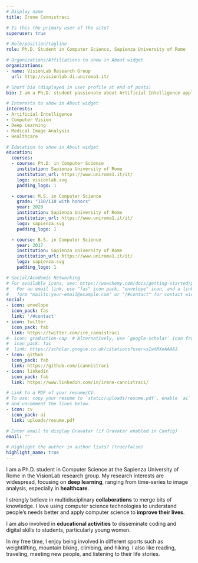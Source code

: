 ```yaml
---
# Display name
title: Irene Cannistraci

# Is this the primary user of the site?
superuser: true

# Role/position/tagline
role: Ph.D. Student in Computer Science, Sapienza University of Rome

# Organizations/Affiliations to show in About widget
organizations:
- name: VisionLab Research Group
  url: http://visionlab.di.uniroma1.it/

# Short bio (displayed in user profile at end of posts)
bio: I am a Ph.D. student passionate about Artificial Intelligence applications in Healthcare.

# Interests to show in About widget
interests:
- Artificial Intelligence
- Computer Vision
- Deep Learning
- Medical Image Analysis
- Healthcare 

# Education to show in About widget
education:
  courses:
  - course: Ph.D. in Computer Science
    institution: Sapienza University of Rome
    institution_url: https://www.uniroma1.it/it/
    logo: visionlab.svg
    padding_logo: 1

  - course: M.S. in Computer Science
    grade: "110/110 with honors"
    year: 2020
    institution: Sapienza University of Rome
    institution_url: https://www.uniroma1.it/it/
    logo: sapienza.svg
    padding_logo: 1

  - course: B.S. in Computer Science
    year: 2017
    institution: Sapienza University of Rome
    institution_url: https://www.uniroma1.it/it/
    logo: sapienza.svg
    padding_logo: 1

# Social/Academic Networking
# For available icons, see: https://wowchemy.com/docs/getting-started/page-builder/#icons
#   For an email link, use "fas" icon pack, "envelope" icon, and a link in the
#   form "mailto:your-email@example.com" or "/#contact" for contact widget.
social:
- icon: envelope
  icon_pack: fas
  link: '/#contact'
- icon: twitter
  icon_pack: fab
  link: https://twitter.com/ire_cannistraci
#- icon: graduation-cap  # Alternatively, use `google-scholar` icon from `ai` icon pack
#  icon_pack: fas
#  link: https://scholar.google.co.uk/citations?user=sIwtMXoAAAAJ
- icon: github
  icon_pack: fab
  link: https://github.com/icannistraci
- icon: linkedin
  icon_pack: fab
  link: https://www.linkedin.com/in/irene-cannistraci/

# Link to a PDF of your resume/CV.
# To use: copy your resume to `static/uploads/resume.pdf`, enable `ai` icons in `params.toml`, 
# and uncomment the lines below.
- icon: cv
  icon_pack: ai
  link: uploads/resume.pdf

# Enter email to display Gravatar (if Gravatar enabled in Config)
email: ""

# Highlight the author in author lists? (true/false)
highlight_name: true
---
```


I am a Ph.D. student in Computer Science at the Sapienza University of Rome in the VisionLab research group.
My research interests are widespread, focusing on **deep learning**, ranging from time-series to image analysis, especially in **healthcare**.

I strongly believe in multidisciplinary **collaborations** to merge bits of knowledge. I love using computer science technologies to understand people’s needs better and apply computer science to **improve their lives**.

I am also involved in **educational activities** to disseminate coding and digital skills to students, particularly young women.

In my free time, I enjoy being involved in different sports such as weightlifting, mountain biking, climbing, and hiking. I also like reading, traveling, meeting new people, and listening to their life stories.
